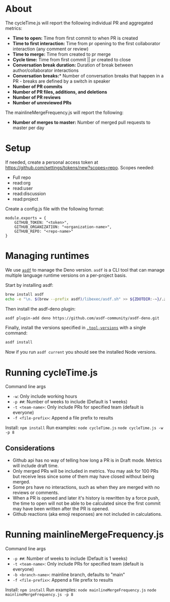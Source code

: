 
# About

The cycleTime.js will report the following individual PR and aggregated metrics:

* **Time to open:** Time from first commit to when PR is created
* **Time to first interaction:** Time from pr opening to the first collaborator interaction (any comment or review)
* **Time to merge:** Time from created to pr merge
* **Cycle time:** Time from first commit || pr created to close
* **Conversation break duration:** Duration of break between author/collaborator interactions
* **Conversation breaks:*** Number of conversation breaks that happen in a PR - breaks are defined by a switch in speaker
* **Number of PR commits**
* **Number of PR files, additions, and deletions**
* **Number of PR reviews**
* **Number of unreviewed PRs**

The mainlineMergeFrequency.js will report the following:

* **Number of merges to master:** Number of merged pull requests to master per day


# Setup

If needed, create a personal access token at https://github.com/settings/tokens/new?scopes=repo. 
Scopes needed:
* Full repo
* read:org
* read:user
* read:discussion
* read:project

Create a config.js file with the following format:

```
module.exports = {
	GITHUB_TOKEN: "<token>",
	GITHUB_ORGANIZATION: "<organization-name>",
	GITHUB_REPO: "<repo-name>"
}
```

# Managing runtimes
We use [`asdf`](https://asdf-vm.com/) to manage the Deno version. `asdf` is a CLI tool that can manage multiple language runtime versions on a per-project basis.

Start by installing asdf:
```sh
brew install asdf
echo -e "\n. $(brew --prefix asdf)/libexec/asdf.sh" >> ${ZDOTDIR:-~}/.zshrc
```

Then install the asdf-deno plugin:
```sh
asdf plugin-add deno https://github.com/asdf-community/asdf-deno.git
```

Finally, install the versions specified in [`.tool-versions`](/.tool-versions) with a single command:
```sh
asdf install
```
Now if you run `asdf current` you should see the installed Node versions.

# Running cycleTime.js

Command line args
* `-w`: Only include working hours
* `-p ##`: Number of weeks to include (Default is 1 weeks)
* `-t <team-name>`: Only include PRs for specified team (default is everyone)
* `-f <file-prefix>`: Append a file prefix to results

Install: `npm install`
Run examples: 
`node cycleTime.js`
`node cycleTime.js -w -p 8`

## Considerations
* Github api has no way of telling how long a PR is in Draft mode. Metrics will include draft time.
* Only merged PRs will be included in metrics. You may ask for 100 PRs but receive less since some of them may have closed without being merged.
* Some prs have no interactions, such as when they are merged with no reviews or comments.
* When a PR is opened and later it's history is rewritten by a force push, the time to open will not be able to be calculated since the first commit may have been written after the PR is opened.
* Github reactions (aka emoji responses) are not included in calculations.


# Running mainlineMergeFrequency.js

Command line args
* `-p ##`: Number of weeks to include (Default is 1 weeks)
* `-t <team-name>`: Only include PRs for specified team (default is everyone)
* `-b <branch-name>`: mainline branch, defaults to "main"
* `-f <file-prefix>`: Append a file prefix to results

Install: `npm install`
Run examples: 
`node mainlineMergeFrequency.js`
`node mainlineMergeFrequency.js -p 8`